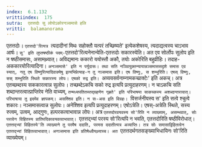 ```yaml
---
index:  6.1.132
vrittiindex:  175
sutra:  एतत्तदोः सु लोपोऽकोरनञ्समासे हलि
vritti:  balamanorama 
---
```


एतत्तदोः। `एतत्तदो'रित्यत्र `त्यदादीनां मिथः सहोक्तौ यत्परं तच्छिष्यते' इत्येकशेषस्य, त्यदाद्यत्वस्य चाऽभाव आर्षः। `सु' इति लुप्तषष्ठीकं पदम्-`एतत्तदो'रित्यनेनान्वेति-एतत्तदोः सकारस्येति। अत एव सोर्लोपः सुलोप इति न षष्ठीसमासः, असामथ्र्यात्। अविद्यमानः ककारो ययोस्तौ अकौ, तयोः अकोरिति बहुव्रीहिः। तदाह-अककारयोरित्यादिना। `अनञ्समासे' इति न पर्युदासः। तथा सति नञिवयुक्तन्यायान्नञ्समाससदृशे समास एव स्यात्, नतु एष विष्णुरित्यादिवाक्येषु इत्यभिप्रेत्याह-न तु नञ्समास इति। एष विष्णुः, स शम्भुरिति। एषस् विष्णुः, सस् शम्भुरिति स्थिते सकारस्य लोपः। एषको रुद्र इति। `अव्ययसर्वनाम्नामकच्प्राक्टेः' इति अकच्। अत्र एतच्छब्दस्य सककारत्वान्न सुलोपः। तच्छब्देऽकचि सको रुद्र इत्यपि प्रत्युदाहरणम्। न चाऽकचि सति शब्दान्तरत्वात्प्राप्तिरेव नेति वाच्यम्, `तन्मध्यपतितस्तद्ग्रहणेन गृह्रते' इति परिभाषया साकच्कस्य अशब्दान्तरत्वात्। परिभाषाया तु इदमेव ज्ञापकम्। असश्शिव इति। न सः-अस इति विग्रहः। `विसर्जनीयस्य स' इति सत्वे श्चुत्वे शकारः। नञ्समासत्वान्न सुलोपः। अनेश्शिव इत्यपि प्रत्युदाहरणम्। एषोऽत्रेति। एषस्-अत्रेति स्थिते, सस्य रुत्वम्, उत्वम्, आद्गुणः, हल्परकत्वाभावान्न लोपः। अत्र `एतत्तदोरवयवस्य सो'रिति न व्याख्याम्, असम्भवात्, सोः परत्वेन विहितस्य प्रातिपदिकावयवत्वाभावात्। `एतत्तद्भ्यां परस्य सो'रित्यपि न भवति, एतत्तदोरिति षष्ठीविरोधात्। `एतत्तद्भ्यां विहितस्ये'ति व्याख्याने तु परमैष ददाति, परमस ददातीत्यत्र अव्याप्तिः। तत्र सोः समासाद्विहितत्वेन एतत्तद्भ्यां विहितत्वाभावात्। अनञ्समास इति प्रतिषेधवैयथ्र्याच्च। अत `एतत्तदर्थगतसङ्ख्याभिधायिनः सो'रिति व्याख्येयम्।

